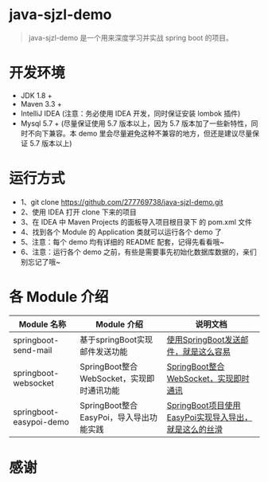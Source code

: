 # java-sjzl-demo
> java-sjzl-demo 是一个用来深度学习并实战 spring boot 的项目。

# 开发环境
- JDK 1.8 +
- Maven 3.3 +
- IntelliJ IDEA (注意：务必使用 IDEA 开发，同时保证安装 lombok 插件)
- Mysql 5.7 + (尽量保证使用 5.7 版本以上，因为 5.7 版本加了一些新特性，同时不向下兼容。本 demo 里会尽量避免这种不兼容的地方，但还是建议尽量保证 5.7 版本以上)

# 运行方式
- 1、git clone https://github.com/277769738/java-sjzl-demo.git
- 2、使用 IDEA 打开 clone 下来的项目
- 3、在 IDEA 中 Maven Projects 的面板导入项目根目录下 的 pom.xml 文件
- 4、找到各个 Module 的 Application 类就可以运行各个 demo 了
- 5、注意：每个 demo 均有详细的 README 配套，记得先看看哦~
- 6、注意：运行各个 demo 之前，有些是需要事先初始化数据库数据的，亲们别忘记了哦~

# 各 Module 介绍
| Module 名称 | Module 介绍 | 说明文档 |
| --- | --- |--- |
|springboot-send-mail|基于springBoot实现邮件发送功能|[使用SpringBoot发送邮件，就是这么容易](https://mp.weixin.qq.com/s/9NqkiTsAhyveddAvMgLhRQ)
|springboot-websocket|SpringBoot整合WebSocket，实现即时通讯功能|[SpringBoot整合WebSocket，实现即时通讯](https://mp.weixin.qq.com/s/00XT8yqr7xC0xNH0vQiR5A)
|springboot-easypoi-demo|SpringBoot整合EasyPoi，导入导出功能实践|[SpringBoot项目使用EasyPoi实现导入导出，就是这么的丝滑](https://mp.weixin.qq.com/s/f8nrPxAtI3xIyiGE3HXvbA)

# 感谢
